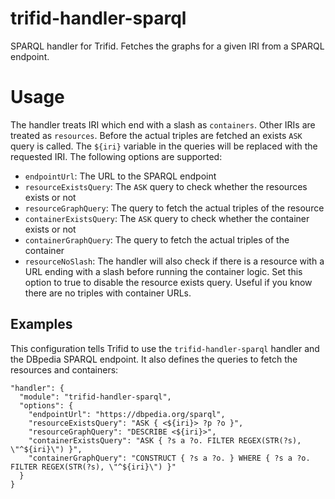 # trifid-handler-sparql

SPARQL handler for Trifid.
Fetches the graphs for a given IRI from a SPARQL endpoint.

# Usage

The handler treats IRI which end with a slash as `containers`.
Other IRIs are treated as `resources`.
Before the actual triples are fetched an exists `ASK` query is called.
The `${iri}` variable in the queries will be replaced with the requested IRI.
The following options are supported:
 
- `endpointUrl`: The URL to the SPARQL endpoint
- `resourceExistsQuery`: The `ASK` query to check whether the resources exists or not
- `resourceGraphQuery`: The query to fetch the actual triples of the resource
- `containerExistsQuery`: The `ASK` query to check whether the container exists or not
- `containerGraphQuery`: The query to fetch the actual triples of the container
- `resourceNoSlash`: The handler will also check if there is a resource with a URL ending with a slash before running the container logic.
  Set this option to true to disable the resource exists query.
  Useful if you know there are no triples with container URLs.

## Examples

This configuration tells Trifid to use the `trifid-handler-sparql` handler and the DBpedia SPARQL endpoint.
It also defines the queries to fetch the resources and containers: 

```
"handler": {
  "module": "trifid-handler-sparql",
  "options": {
    "endpointUrl": "https://dbpedia.org/sparql",
    "resourceExistsQuery": "ASK { <${iri}> ?p ?o }",
    "resourceGraphQuery": "DESCRIBE <${iri}>",
    "containerExistsQuery": "ASK { ?s a ?o. FILTER REGEX(STR(?s), \"^${iri}\") }",
    "containerGraphQuery": "CONSTRUCT { ?s a ?o. } WHERE { ?s a ?o. FILTER REGEX(STR(?s), \"^${iri}\") }"
  }
}
```

